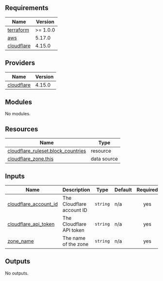 ## Requirements

| Name                                                                        | Version  |
| --------------------------------------------------------------------------- | -------- |
| <a name="requirement_terraform"></a> [terraform](#requirement_terraform)    | >= 1.0.0 |
| <a name="requirement_aws"></a> [aws](#requirement_aws)                      | 5.17.0   |
| <a name="requirement_cloudflare"></a> [cloudflare](#requirement_cloudflare) | 4.15.0   |

## Providers

| Name                                                                  | Version |
| --------------------------------------------------------------------- | ------- |
| <a name="provider_cloudflare"></a> [cloudflare](#provider_cloudflare) | 4.15.0  |

## Modules

No modules.

## Resources

| Name                                                                                                                              | Type        |
| --------------------------------------------------------------------------------------------------------------------------------- | ----------- |
| [cloudflare_ruleset.block_countries](https://registry.terraform.io/providers/cloudflare/cloudflare/4.15.0/docs/resources/ruleset) | resource    |
| [cloudflare_zone.this](https://registry.terraform.io/providers/cloudflare/cloudflare/4.15.0/docs/data-sources/zone)               | data source |

## Inputs

| Name                                                                                               | Description               | Type     | Default | Required |
| -------------------------------------------------------------------------------------------------- | ------------------------- | -------- | ------- | :------: |
| <a name="input_cloudflare_account_id"></a> [cloudflare\_account\_id](#input_cloudflare_account_id) | The Cloudflare account ID | `string` | n/a     |   yes    |
| <a name="input_cloudflare_api_token"></a> [cloudflare\_api\_token](#input_cloudflare_api_token)    | The Cloudflare API token  | `string` | n/a     |   yes    |
| <a name="input_zone_name"></a> [zone\_name](#input_zone_name)                                      | The name of the zone      | `string` | n/a     |   yes    |

## Outputs

No outputs.
